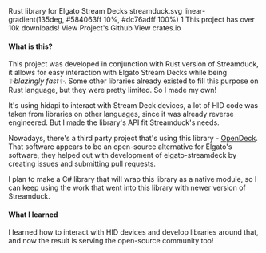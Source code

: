 <title>elgato-streamdeck</title>
<desc>Rust library for Elgato Stream Decks</desc>
<icon>streamduck.svg</icon>
<background>linear-gradient(135deg, #584063ff 10%, #dc76adff 100%)</background>
<order>1</order>
<side>This project has over 10k downloads!</side>
<side href="https://github.com/streamduck-org/elgato-streamdeck">View Project's Github</side>
<side href="https://crates.io/crates/elgato-streamdeck">View crates.io</side>
<slide src="/images/streamdeck-sample.jpg" alt="Elgato Stream Deck running library's sample project" show-title/>

#### What is this?

This project was developed in conjunction with Rust version of Streamduck, it allows for easy
interaction with Elgato Stream Decks while being *✨blazingly fast✨*. Some other libraries
already existed to fill this purpose on Rust language, but they were pretty limited. So I made my
own!

It's using hidapi to interact with Stream Deck devices, a lot of HID code was taken from libraries
on other languages, since it was already reverse engineered. But I made the library's API
fit Streamduck's needs.

Nowadays, there's a third party project that's using this library - [OpenDeck](https://github.com/ninjadev64/OpenDeck).
That software appears to be an open-source alternative for Elgato's software, they helped out
with development of elgato-streamdeck by creating issues and submitting pull requests.

I plan to make a C# library that will wrap this library as a native module, so I can keep using
the work that went into this library with newer version of Streamduck.

#### What I learned

I learned how to interact with HID devices and develop libraries around that, and now the result
is serving the open-source community too!
